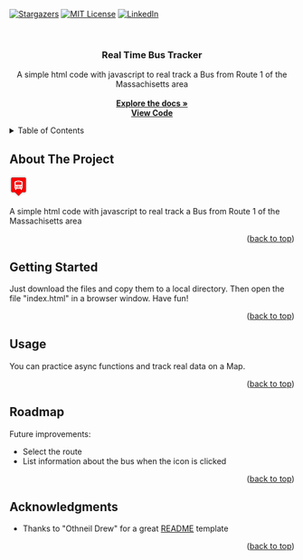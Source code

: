 <a name="readme-top"></a>

<!-- PROJECT SHIELDS -->
[![Stargazers][stars-shield]][stars-url]
[![MIT License][license-shield]][license-url]
[![LinkedIn][linkedin-shield]][linkedin-url]

<!-- PROJECT DESCRIPTION -->
<br />
<div align="center">
  <h3 align="center">Real Time Bus Tracker</h3>

  <p align="center">
    A simple html code with javascript to real track a Bus from Route 1 of the Massachisetts area
    <br />
    <br />
    <a href="https://github.com/mike69slp/portafolio_w9_bustracker"><strong>Explore the docs »</strong></a>
    <br />
    <a href="https://github.com/mike69slp/portafolio_w9_bustracker/blob/main/mapanimation.js"><strong>View Code</strong></a>
  </p>
</div>

<!-- TABLE OF CONTENTS -->
<details>
  <summary>Table of Contents</summary>
  <ol>
    <li><a href="#about-the-project">About The Project</a></li>
    <li><a href="#getting-started">Getting Started</a></li>
    <li><a href="#usage">Usage</a></li>
    <li><a href="#roadmap">Roadmap</a></li>
    <li><a href="#acknowledgments">Acknowledgments</a></li>
  </ol>
</details>

<!-- ABOUT THE PROJECT -->
## About The Project

[![Product Name Screen Shot][product-screenshot]](https://github.com/mike69slp/portafolio_w9_bustracker/blob/main/mapanimation.js)

A simple html code with javascript to real track a Bus from Route 1 of the Massachisetts area

<p align="right">(<a href="#readme-top">back to top</a>)</p>

<!-- GETTING STARTED -->
## Getting Started

Just download the files and copy them to a local directory. Then open the file "index.html" in a browser window. Have fun!

<p align="right">(<a href="#readme-top">back to top</a>)</p>

<!-- USAGE EXAMPLES -->
## Usage

You can practice async functions and track real data on a Map.

<p align="right">(<a href="#readme-top">back to top</a>)</p>

<!-- ROADMAP -->
## Roadmap

Future improvements:
<ul>
  <li>Select the route</li>
  <li>List information about the bus when the icon is clicked</li>
</ul>

<p align="right">(<a href="#readme-top">back to top</a>)</p>

<!-- ACKNOWLEDGMENTS -->
## Acknowledgments

<ul>
  <li>Thanks to "Othneil Drew" for a great <a href="https://github.com/othneildrew/Best-README-Template">README</a> template</li>
</ul>

<p align="right">(<a href="#readme-top">back to top</a>)</p>

<!-- MARKDOWN LINKS & IMAGES -->
<!-- https://www.markdownguide.org/basic-syntax/#reference-style-links -->
[stars-shield]: https://img.shields.io/github/stars/mike69slp/portafolio_w9_bustracker.svg?style=for-the-badge
[stars-url]: https://github.com/mike69slp/portafolio_w9_bustracker/stargazers
[license-shield]: https://img.shields.io/github/license/mike69slp/portafolio_w9_bustracker.svg?style=for-the-badge
[license-url]: https://github.com/mike69slp/portafolio_w9_bustracker/blob/main/LICENSE
[linkedin-shield]: https://img.shields.io/badge/-LinkedIn-black.svg?style=for-the-badge&logo=linkedin&colorB=555
[linkedin-url]: https://www.linkedin.com/in/miguel-esparza-3403306a
[product-screenshot]: https://github.com/mike69slp/portafolio_w9_bustracker/blob/main/red.png
